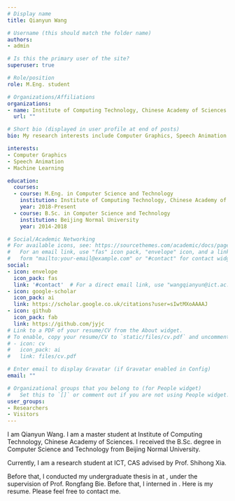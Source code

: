 ```yaml
---
# Display name
title: Qianyun Wang

# Username (this should match the folder name)
authors:
- admin

# Is this the primary user of the site?
superuser: true

# Role/position
role: M.Eng. student

# Organizations/Affiliations
organizations:
- name: Institute of Computing Technology, Chinese Academy of Sciences
  url: ""

# Short bio (displayed in user profile at end of posts)
bio: My research interests include Computer Graphics, Speech Animation and Machine Learning.

interests:
- Computer Graphics
- Speech Animation
- Machine Learning

education:
  courses:
  - course: M.Eng. in Computer Science and Technology
    institution: Institute of Computing Technology, Chinese Academy of Sciences
    year: 2018-Present
  - course: B.Sc. in Computer Science and Technology
    institution: Beijing Normal University
    year: 2014-2018

# Social/Academic Networking
# For available icons, see: https://sourcethemes.com/academic/docs/page-builder/#icons
#   For an email link, use "fas" icon pack, "envelope" icon, and a link in the
#   form "mailto:your-email@example.com" or "#contact" for contact widget.
social:
- icon: envelope
  icon_pack: fas
  link: '#contact'  # For a direct email link, use "wangqianyun@ict.ac.cn".
- icon: google-scholar
  icon_pack: ai
  link: https://scholar.google.co.uk/citations?user=sIwtMXoAAAAJ
- icon: github
  icon_pack: fab
  link: https://github.com/jyjc
# Link to a PDF of your resume/CV from the About widget.
# To enable, copy your resume/CV to `static/files/cv.pdf` and uncomment the lines below.
# - icon: cv
#   icon_pack: ai
#   link: files/cv.pdf

# Enter email to display Gravatar (if Gravatar enabled in Config)
email: ""

# Organizational groups that you belong to (for People widget)
#   Set this to `[]` or comment out if you are not using People widget.
user_groups:
- Researchers
- Visitors
---
```


I am Qianyun Wang. I am a master student at Institute of Computing Technology, Chinese Academy of Sciences. I received the B.Sc. degree in Computer Science and Technology from Beijing Normal University.

Currently, I am a research student at ICT, CAS advised by Prof. Shihong Xia.

Before that, I conducted my undergraduate thesis in at , under the supervision of Prof. Rongfang Bie. Before that, I interned in .
Here is my resume. Please feel free to contact me.
